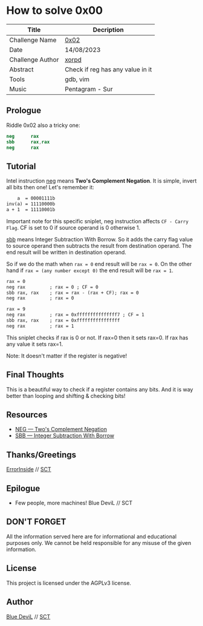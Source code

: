 # How to solve 0x00

| Title                     | Decription                                       |
|---------------------------|--------------------------------------------------|
| Challenge Name            | [0x02][challenge]                                |
| Date                      | 14/08/2023                                       |
| Challenge Author          | [xorpd][web-xorpd]                               |
| Abstract                  | Check if reg has any value in it                 |
| Tools                     | gdb, vim                                         |
| Music                     | Pentagram - Sur                                  |

## Prologue

Riddle 0x02 also a tricky one:

```nasm
neg      rax
sbb      rax,rax
neg      rax
```

## Tutorial

Intel instruction [neg][web-intel-neg] means **Two's Complement Negation**.
It is simple, invert all bits then one! Let's remember it:

```txt
    a  = 00001111b
inv(a) = 11110000b
a + 1  = 11110001b
```

Important note for this specific sniplet, neg instruction affects
`CF - Carry Flag`. CF is set to 0 if source operand is 0 otherwise 1.

[sbb][web-intel-sbb] means Integer Subtraction With Borrow. So it adds the carry
flag value to source operand then subtracts the result from destination operand.
The end result will be written in destination operand.

So if we do the math when `rax = 0` end result will be `rax = 0`. On the other
hand if `rax = (any number except 0)` the end result will be `rax = 1`.

```txt
rax = 0
neg rax         ; rax = 0 ; CF = 0
sbb rax, rax    ; rax = rax - (rax + CF); rax = 0
neg rax         ; rax = 0

rax = 9
neg rax         ; rax = 0xfffffffffffffff7 ; CF = 1
sbb rax, rax    ; rax = 0xffffffffffffffff
neg rax         ; rax = 1
```

This sniplet checks if rax is 0 or not. If rax=0 then it sets rax=0. If rax
has any value it sets rax=1.

Note: It doesn't matter if the register is negative!

## Final Thoughts

This is a beautiful way to check if a register contains any bits. And it is way
better than looping and shifting & checking bits!

## Resources

* [NEG — Two's Complement Negation][web-intel-neg]
* [SBB — Integer Subtraction With Borrow][web-intel-sbb]

## Thanks/Greetings

[ErrorInside][web-ei] // [SCT][web-sct]

## Epilogue

* Few people, more machines! Blue DeviL // SCT

## DON'T FORGET

All the information served here are for informational and educational purposes
only. We cannot be held responsible for any misuse of the given information.

## License

This project is licensed under the AGPLv3 license.

## Author

[Blue DeviL][web-bd] // [SCT][web-sct]

[web-bd]:  https://gitlab.com/bluedevil
[web-ei]:  https://gitlab.com/error.inside
[web-xorpd]: https://github.com/xorpd
[web-sct]: http://www.sctzine.com
[challenge]: https://www.xorpd.net/pages/xchg_rax/snip_02.html
[web-intel-neg]: https://www.felixcloutier.com/x86/neg
[web-intel-sbb]: https://www.felixcloutier.com/x86/sbb
